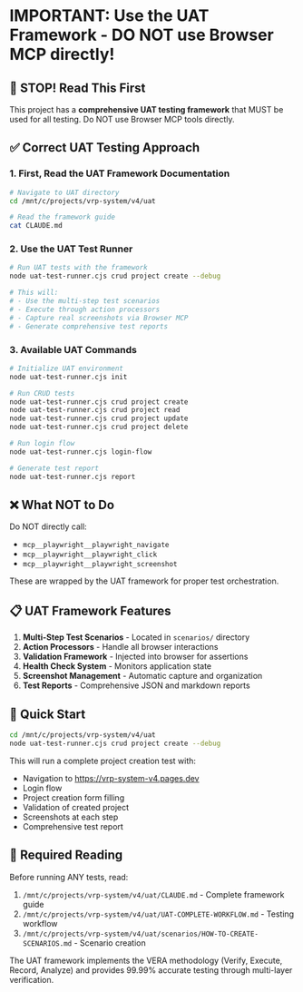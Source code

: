 # IMPORTANT: Use the UAT Framework - DO NOT use Browser MCP directly!

## 🛑 STOP! Read This First

This project has a **comprehensive UAT testing framework** that MUST be used for all testing. Do NOT use Browser MCP tools directly.

## ✅ Correct UAT Testing Approach

### 1. First, Read the UAT Framework Documentation
```bash
# Navigate to UAT directory
cd /mnt/c/projects/vrp-system/v4/uat

# Read the framework guide
cat CLAUDE.md
```

### 2. Use the UAT Test Runner
```bash
# Run UAT tests with the framework
node uat-test-runner.cjs crud project create --debug

# This will:
# - Use the multi-step test scenarios
# - Execute through action processors
# - Capture real screenshots via Browser MCP
# - Generate comprehensive test reports
```

### 3. Available UAT Commands
```bash
# Initialize UAT environment
node uat-test-runner.cjs init

# Run CRUD tests
node uat-test-runner.cjs crud project create
node uat-test-runner.cjs crud project read
node uat-test-runner.cjs crud project update
node uat-test-runner.cjs crud project delete

# Run login flow
node uat-test-runner.cjs login-flow

# Generate test report
node uat-test-runner.cjs report
```

## ❌ What NOT to Do

Do NOT directly call:
- `mcp__playwright__playwright_navigate`
- `mcp__playwright__playwright_click`
- `mcp__playwright__playwright_screenshot`

These are wrapped by the UAT framework for proper test orchestration.

## 📋 UAT Framework Features

1. **Multi-Step Test Scenarios** - Located in `scenarios/` directory
2. **Action Processors** - Handle all browser interactions
3. **Validation Framework** - Injected into browser for assertions
4. **Health Check System** - Monitors application state
5. **Screenshot Management** - Automatic capture and organization
6. **Test Reports** - Comprehensive JSON and markdown reports

## 🚀 Quick Start

```bash
cd /mnt/c/projects/vrp-system/v4/uat
node uat-test-runner.cjs crud project create --debug
```

This will run a complete project creation test with:
- Navigation to https://vrp-system-v4.pages.dev
- Login flow
- Project creation form filling
- Validation of created project
- Screenshots at each step
- Comprehensive test report

## 📖 Required Reading

Before running ANY tests, read:
1. `/mnt/c/projects/vrp-system/v4/uat/CLAUDE.md` - Complete framework guide
2. `/mnt/c/projects/vrp-system/v4/uat/UAT-COMPLETE-WORKFLOW.md` - Testing workflow
3. `/mnt/c/projects/vrp-system/v4/uat/scenarios/HOW-TO-CREATE-SCENARIOS.md` - Scenario creation

The UAT framework implements the VERA methodology (Verify, Execute, Record, Analyze) and provides 99.99% accurate testing through multi-layer verification.